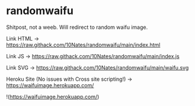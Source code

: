 # randomwaifu
Shitpost, not a weeb. Will redirect to random waifu image.

Link HTML -> https://raw.githack.com/10Nates/randomwaifu/main/index.html

Link JS -> https://raw.githack.com/10Nates/randomwaifu/main/index.js

Link SVG -> https://raw.githack.com/10Nates/randomwaifu/main/waifu.svg

Heroku Site (No issues with Cross site scripting!) -> https://waifuimage.herokuapp.com/

!(https://waifuimage.herokuapp.com/)
